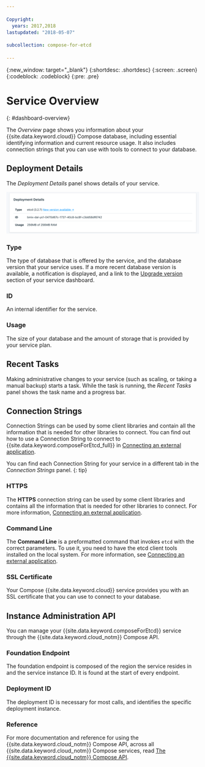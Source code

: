 ```yaml
---

Copyright:
  years: 2017,2018
lastupdated: "2018-05-07"

subcollection: compose-for-etcd

---
```


{:new_window: target="_blank"}
{:shortdesc: .shortdesc}
{:screen: .screen}
{:codeblock: .codeblock}
{:pre: .pre}

# Service Overview
{: #dashboard-overview}

The _Overview_ page shows you information about your {{site.data.keyword.cloud}} Compose database, including essential identifying information and current resource usage. It also includes connection strings that you can use with tools to connect to your database.

## Deployment Details

The _Deployment Details_ panel shows details of your service.

![Deployment Details](./images/etcd-deployment-details.png "A view of the Deployment Details panel")

### Type

The type of database that is offered by the service, and the database version that your service uses. If a more recent database version is available, a notification is displayed, and a link to the [Upgrade version](/docs/services/ComposeForEtcd?topic=compose-for-etcd-dashboard-settings#upgrade-version) section of your service dashboard.

### ID

An internal identifier for the service.

### Usage

The size of your database and the amount of storage that is provided by your service plan.

## Recent Tasks

Making administrative changes to your service (such as scaling, or taking a manual backup) starts a task. While the task is running, the _Recent Tasks_ panel shows the task name and a progress bar.

## Connection Strings

Connection Strings can be used by some client libraries and contain all the information that is needed for other libraries to connect. You can find out how to use a Connection String to connect to {{site.data.keyword.composeForEtcd_full}} in [Connecting an external application](/docs/services/ComposeForEtcd?topic=compose-for-etcd-external-app).

You can find each Connection String for your service in a different tab in the _Connection Strings_ panel.
{: tip}

### HTTPS

The **HTTPS** connection string can be used by some client libraries and contains all the information that is needed for other libraries to connect. For more information, [Connecting an external application](/docs/services/ComposeForEtcd?topic=compose-for-etcd-external-app).

### Command Line

The **Command Line** is a preformatted command that invokes `etcd` with the correct parameters. To use it, you need to have the etcd client tools installed on the local system. For more information, see [Connecting an external application](/docs/services/ComposeForEtcd?topic=compose-for-etcd-external-app).

### SSL Certificate

Your Compose {{site.data.keyword.cloud}} service provides you with an SSL certificate that you can use to connect to your database.

## Instance Administration API

You can manage your {{site.data.keyword.composeForEtcd}} service through the {{site.data.keyword.cloud_notm}} Compose API.

### Foundation Endpoint

The foundation endpoint is composed of the region the service resides in and the service instance ID. It is found at the start of every endpoint.

### Deployment ID

The deployment ID is necessary for most calls, and identifies the specific deployment instance.

### Reference

For more documentation and reference for using the {{site.data.keyword.cloud_notm}} Compose API, across all {{site.data.keyword.cloud_notm}} Compose services, read [The {{site.data.keyword.cloud_notm}} Compose API](https://www.compose.com/articles/the-ibm-cloud-compose-api/).
